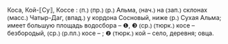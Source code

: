 ---
---

Коса, Кой-⟦Су⟧, Коссе
: ⦅п.⦆ ⦅пр.⦆ ⦅р.⦆ Альма, ⦅нач.⦆ на ⦅зап.⦆ склонах ⦅масс.⦆ Чатыр-Даг, ⦅впад.⦆ у кордона Сосновый, ниже ⦅р.⦆ Сухая Альма; имеет большую площадь водосбора – ❶, ❸ ⦅ср.⦆ ⦅тюрк.⦆ косе – безбородый, ⦅ср.⦆ ⦅р.пл.⦆ косе – ; ❷ ⦅тюрк.⦆ кой – село, деревня; овца.

